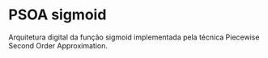 # PSOA sigmoid

 Arquitetura digital da função sigmoid implementada pela técnica Piecewise
 Second Order Approximation.
